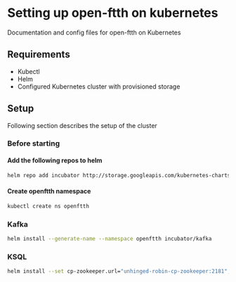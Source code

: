# Setting up open-ftth on kubernetes
Documentation and config files for open-ftth on Kubernetes

## Requirements

* Kubectl
* Helm
* Configured Kubernetes cluster with provisioned storage

## Setup

Following section describes the setup of the cluster

### Before starting

#### Add the following repos to helm

```sh
helm repo add incubator http://storage.googleapis.com/kubernetes-charts-incubator
```

#### Create openftth namespace

```sh
kubectl create ns openftth
```

### Kafka

```sh
helm install --generate-name --namespace openftth incubator/kafka
```

### KSQL

```sh
helm install --set cp-zookeeper.url="unhinged-robin-cp-zookeeper:2181",cp-schema-registry.url="http://lolling-chinchilla-cp-schema-registry:8081" cp-helm-charts/charts/cp-ksql-server --namespace openftth --generate-name
```
